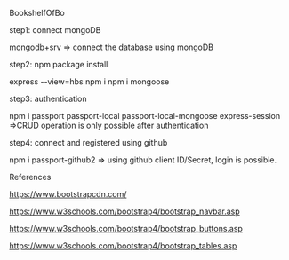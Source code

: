 BookshelfOfBo


step1: connect mongoDB

mongodb+srv => connect the database using mongoDB

step2: npm package install

express --view=hbs npm i npm i mongoose

step3: authentication

npm i passport passport-local passport-local-mongoose express-session =>CRUD operation is only possible after authentication

step4: connect and registered using github

npm i passport-github2 => using github client ID/Secret, login is possible.

References

https://www.bootstrapcdn.com/

https://www.w3schools.com/bootstrap4/bootstrap_navbar.asp

https://www.w3schools.com/bootstrap4/bootstrap_buttons.asp

https://www.w3schools.com/bootstrap4/bootstrap_tables.asp
